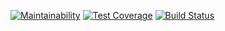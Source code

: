 [![Maintainability](https://api.codeclimate.com/v1/badges/31ff220e6b5875839b96/maintainability)](https://codeclimate.com/github/VictoriaGershova/frontend-project-lvl1/maintainability)
[![Test Coverage](https://api.codeclimate.com/v1/badges/31ff220e6b5875839b96/test_coverage)](https://codeclimate.com/github/VictoriaGershova/frontend-project-lvl1/test_coverage)
[![Build Status](https://travis-ci.org/VictoriaGershova/frontend-project-lvl1.svg?branch=master)](https://travis-ci.org/VictoriaGershova/frontend-project-lvl1)